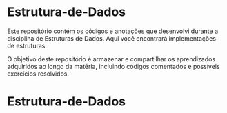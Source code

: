 # Estrutura-de-Dados
Este repositório contém os códigos e anotações que desenvolvi durante a disciplina de Estruturas de Dados. Aqui você encontrará implementações de estruturas.

O objetivo deste repositório é armazenar e compartilhar os aprendizados adquiridos ao longo da matéria, incluindo códigos comentados e possíveis exercícios resolvidos.
# Estrutura-de-Dados
